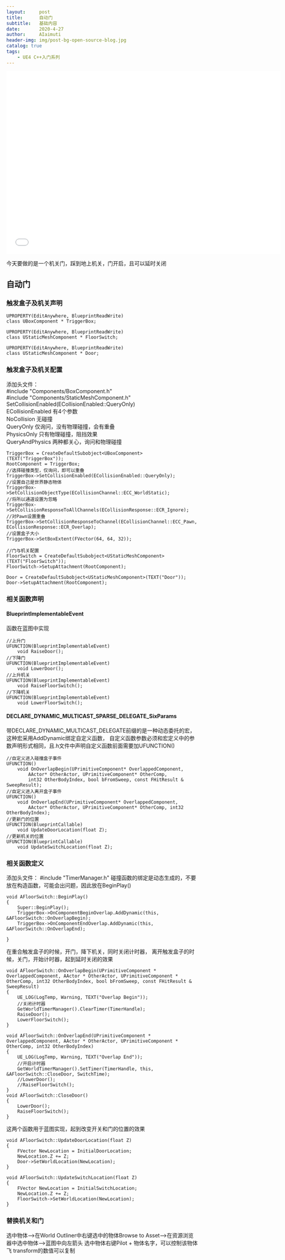 ```yaml
---
layout:     post
title:      自动门
subtitle:   基础内容
date:       2020-4-27
author:     AIaimuti
header-img: img/post-bg-open-source-blog.jpg
catalog: true
tags:
    - UE4 C++入门系列
---
```

<iframe src="//player.bilibili.com/player.html?aid=838099807&bvid=BV12g4y1q7o4&cid=187043772&page=1" width="720" height="480" scrolling="no" border="0" frameborder="no" framespacing="0" allowfullscreen="true"> </iframe>

今天要做的是一个机关门，踩到地上机关，门开启，且可以延时关闭

## 自动门
### 触发盒子及机关声明

```
UPROPERTY(EditAnywhere, BlueprintReadWrite)
class UBoxComponent * TriggerBox;

UPROPERTY(EditAnywhere, BlueprintReadWrite)
class UStaticMeshComponent * FloorSwitch;

UPROPERTY(EditAnywhere, BlueprintReadWrite)
class UStaticMeshComponent * Door;

```
### 触发盒子及机关配置
添加头文件：<br>
#include "Components/BoxComponent.h"<br>
#include "Components/StaticMeshComponent.h"<br>
SetCollisionEnabled(ECollisionEnabled::QueryOnly)<br>
ECollisionEnabled 有4个参数<br>
NoCollision 无碰撞<br>
QueryOnly 仅询问，没有物理碰撞，会有重叠<br>
PhysicsOnly 只有物理碰撞，阻挡效果<br>
QueryAndPhysics 两种都关心，询问和物理碰撞

```
TriggerBox = CreateDefaultSubobject<UBoxComponent>(TEXT("TriggerBox"));
RootComponent = TriggerBox;
//选择碰撞类型，仅询问，即可以重叠
TriggerBox->SetCollisionEnabled(ECollisionEnabled::QueryOnly);
//设置自己是世界静态物体
TriggerBox->SetCollisionObjectType(ECollisionChannel::ECC_WorldStatic);
//将所以通道设置为忽略
TriggerBox->SetCollisionResponseToAllChannels(ECollisionResponse::ECR_Ignore);
//对Pawn设置重叠
TriggerBox->SetCollisionResponseToChannel(ECollisionChannel::ECC_Pawn, ECollisionResponse::ECR_Overlap);
//设置盒子大小
TriggerBox->SetBoxExtent(FVector(64, 64, 32));

//门与机关配置
FloorSwitch = CreateDefaultSubobject<UStaticMeshComponent>(TEXT("FloorSwitch"));
FloorSwitch->SetupAttachment(RootComponent);

Door = CreateDefaultSubobject<UStaticMeshComponent>(TEXT("Door"));
Door->SetupAttachment(RootComponent);
```
### 相关函数声明
#### BlueprintImplementableEvent
函数在蓝图中实现
```
//上升门
UFUNCTION(BlueprintImplementableEvent)
	void RaiseDoor();
//下降门
UFUNCTION(BlueprintImplementableEvent)
	void LowerDoor();
//上升机关
UFUNCTION(BlueprintImplementableEvent)
	void RaiseFloorSwitch();
//下降机关
UFUNCTION(BlueprintImplementableEvent)
	void LowerFloorSwitch();
```
#### DECLARE_DYNAMIC_MULTICAST_SPARSE_DELEGATE_SixParams
带DECLARE_DYNAMIC_MULTICAST_DELEGATE前缀的是一种动态委托的宏，这种宏采用AddDynamic绑定自定义函数，
自定义函数参数必须和宏定义中的参数声明形式相同，且.h文件中声明自定义函数前面需要加UFUNCTION()
```
//自定义进入碰撞盒子事件
UFUNCTION()
	void OnOverlapBegin(UPrimitiveComponent* OverlappedComponent, 
		AActor* OtherActor, UPrimitiveComponent* OtherComp, 
		int32 OtherBodyIndex, bool bFromSweep, const FHitResult & SweepResult);
//自定义进入离开盒子事件
UFUNCTION()
	void OnOverlapEnd(UPrimitiveComponent* OverlappedComponent,
		AActor* OtherActor, UPrimitiveComponent* OtherComp, int32 OtherBodyIndex);
//更新门的位置
UFUNCTION(BlueprintCallable)
	void UpdateDoorLocation(float Z);
//更新机关的位置
UFUNCTION(BlueprintCallable)
	void UpdateSwitchLocation(float Z);
```
### 相关函数定义
添加头文件：
#include "TimerManager.h"
碰撞函数的绑定是动态生成的，不要放在构造函数，可能会出问题，因此放在BeginPlay()
```
void AFloorSwitch::BeginPlay()
{
	Super::BeginPlay();
	TriggerBox->OnComponentBeginOverlap.AddDynamic(this, &AFloorSwitch::OnOverlapBegin);
	TriggerBox->OnComponentEndOverlap.AddDynamic(this, &AFloorSwitch::OnOverlapEnd);
	
}
```
在重合触发盒子的时候，开门，降下机关，同时关闭计时器，
离开触发盒子的时候，关门，开始计时器，起到延时关闭的效果
```
void AFloorSwitch::OnOverlapBegin(UPrimitiveComponent * OverlappedComponent, AActor * OtherActor, UPrimitiveComponent * OtherComp, int32 OtherBodyIndex, bool bFromSweep, const FHitResult & SweepResult)
{
	UE_LOG(LogTemp, Warning, TEXT("Overlap Begin"));
	//关闭计时器
	GetWorldTimerManager().ClearTimer(TimerHandle);
	RaiseDoor();
	LowerFloorSwitch();
}

void AFloorSwitch::OnOverlapEnd(UPrimitiveComponent * OverlappedComponent, AActor * OtherActor, UPrimitiveComponent * OtherComp, int32 OtherBodyIndex)
{
	UE_LOG(LogTemp, Warning, TEXT("Overlap End"));
	//开启计时器
	GetWorldTimerManager().SetTimer(TimerHandle, this, &AFloorSwitch::CloseDoor, SwitchTime);
	//LowerDoor();
	//RaiseFloorSwitch();
}
void AFloorSwitch::CloseDoor()
{
	LowerDoor();
	RaiseFloorSwitch();
}
```
这两个函数用于蓝图实现，起到改变开关和门的位置的效果
```
void AFloorSwitch::UpdateDoorLocation(float Z)
{
	FVector NewLocation = InitialDoorLocation;
	NewLocation.Z += Z;
	Door->SetWorldLocation(NewLocation);
}

void AFloorSwitch::UpdateSwitchLocation(float Z)
{
	FVector NewLocation = InitialSwitchLocation;
	NewLocation.Z += Z;
	FloorSwitch->SetWorldLocation(NewLocation);
}
```
### 替换机关和门
选中物体-->在World Outliner中右键选中的物体Browse to Asset-->在资源浏览器中选中物体-->蓝图中向左箭头
选中物体右键Pilot + 物体名字，可以控制该物体飞
transform的数值可以复制
